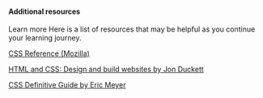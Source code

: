 #### Additional resources
Learn more
Here is a list of resources that may be helpful as you continue your learning journey.

[CSS Reference (Mozilla)](https://developer.mozilla.org/en-US/docs/Web/CSS/Reference)

[HTML and CSS: Design and build websites by Jon Duckett](https://www.amazon.com/HTML-CSS-Design-Build-Websites/dp/1118008189/)

[CSS Definitive Guide  by Eric Meyer](https://www.amazon.com/CSS-Definitive-Guide-Visual-Presentation/dp/1449393195/)
